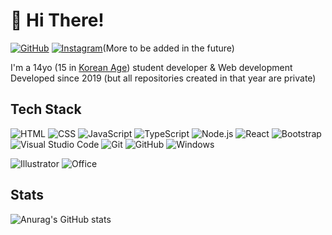 # 👋 Hi There!

[![GitHub](https://img.shields.io/badge/GitHub-black.svg?style=for-the-badge&logo=github&logoColor=white)](https://github.com/Cherish239)   [![Instagram](https://img.shields.io/badge/Instagram-C13584.svg?style=for-the-badge&logo=instagram&logoColor=white)](https://www.instagram.com/water.___.0803/)(More to be added in the future)



I'm a 14yo (15 in [Korean Age](https://en.wikipedia.org/wiki/East_Asian_age_reckoning)) student developer & Web development
Developed since 2019 (but all repositories created in that year are private)

## Tech Stack
![HTML](https://img.shields.io/badge/HTML-E34F26.svg?style=for-the-badge&logo=html5&logoColor=white) ![CSS](https://img.shields.io/badge/CSS-1572B6.svg?style=for-the-badge&logo=css3&logoColor=white) ![JavaScript](https://img.shields.io/badge/JavaScript-F7DF1E.svg?&style=for-the-badge&logo=javascript&logoColor=black) 
![TypeScript](https://img.shields.io/badge/TypeScript-007ACC?style=for-the-badge&logo=typescript&logoColor=white) 
![Node.js](https://img.shields.io/badge/Node.js_-43853D.svg?&style=for-the-badge&logo=node.js&logoColor=white) 
![React](https://img.shields.io/badge/React-61DAFB.svg?&style=for-the-badge&logo=react&logoColor=black) 
![Bootstrap](https://img.shields.io/badge/Bootstrap_-712cf9.svg?&style=for-the-badge&logo=bootstrap&logoColor=white)
![Visual Studio Code](https://img.shields.io/badge/Visual_Studio_Code-0078d7.svg?style=for-the-badge&logo=visual-studio-code&logoColor=white)
![Git](https://img.shields.io/badge/git-F05033.svg?style=for-the-badge&logo=git&logoColor=white)
![GitHub](https://img.shields.io/badge/GitHub-121011.svg?style=for-the-badge&logo=github&logoColor=white)
![Windows](https://img.shields.io/badge/Windows-0078D6?style=for-the-badge&logo=windows&logoColor=white)

![Illustrator](https://img.shields.io/badge/Illustrator-FD8808?style=for-the-badge&logo=adobe-illustrator&logoColor=black)
![Office](https://img.shields.io/badge/Office-D83B01?style=for-the-badge&logo=microsoft-office&logoColor=white)

## Stats
![Anurag's GitHub stats](https://github-readme-stats.vercel.app/api?username=WATER1108&show_icons=true&theme=radical)
